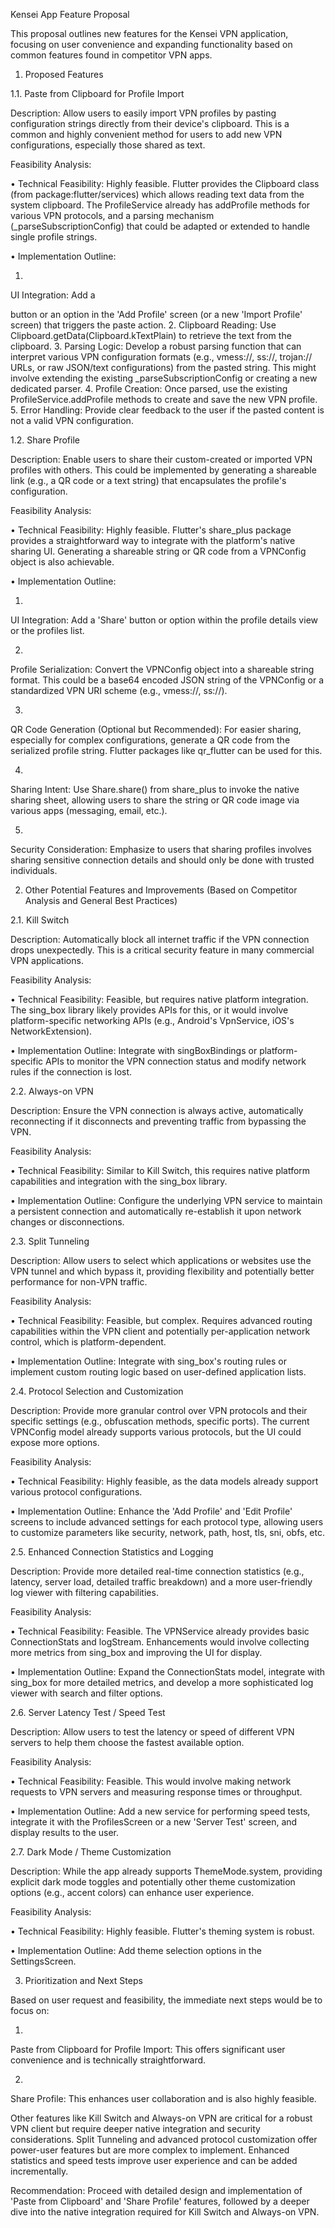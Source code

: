 Kensei App Feature Proposal

This proposal outlines new features for the Kensei VPN application, focusing on user convenience and expanding functionality based on common features found in competitor VPN apps.

1. Proposed Features

1.1. Paste from Clipboard for Profile Import

Description: Allow users to easily import VPN profiles by pasting configuration strings directly from their device's clipboard. This is a common and highly convenient method for users to add new VPN configurations, especially those shared as text.

Feasibility Analysis:

•
Technical Feasibility: Highly feasible. Flutter provides the Clipboard class (from package:flutter/services) which allows reading text data from the system clipboard. The ProfileService already has addProfile methods for various VPN protocols, and a parsing mechanism (_parseSubscriptionConfig) that could be adapted or extended to handle single profile strings.

•
Implementation Outline:

1.
UI Integration: Add a



button or an option in the 'Add Profile' screen (or a new 'Import Profile' screen) that triggers the paste action.
2.  Clipboard Reading: Use Clipboard.getData(Clipboard.kTextPlain) to retrieve the text from the clipboard.
3.  Parsing Logic: Develop a robust parsing function that can interpret various VPN configuration formats (e.g., vmess://, ss://, trojan:// URLs, or raw JSON/text configurations) from the pasted string. This might involve extending the existing _parseSubscriptionConfig or creating a new dedicated parser.
4.  Profile Creation: Once parsed, use the existing ProfileService.addProfile methods to create and save the new VPN profile.
5.  Error Handling: Provide clear feedback to the user if the pasted content is not a valid VPN configuration.

1.2. Share Profile

Description: Enable users to share their custom-created or imported VPN profiles with others. This could be implemented by generating a shareable link (e.g., a QR code or a text string) that encapsulates the profile's configuration.

Feasibility Analysis:

•
Technical Feasibility: Highly feasible. Flutter's share_plus package provides a straightforward way to integrate with the platform's native sharing UI. Generating a shareable string or QR code from a VPNConfig object is also achievable.

•
Implementation Outline:

1.
UI Integration: Add a 'Share' button or option within the profile details view or the profiles list.

2.
Profile Serialization: Convert the VPNConfig object into a shareable string format. This could be a base64 encoded JSON string of the VPNConfig or a standardized VPN URI scheme (e.g., vmess://, ss://).

3.
QR Code Generation (Optional but Recommended): For easier sharing, especially for complex configurations, generate a QR code from the serialized profile string. Flutter packages like qr_flutter can be used for this.

4.
Sharing Intent: Use Share.share() from share_plus to invoke the native sharing sheet, allowing users to share the string or QR code image via various apps (messaging, email, etc.).

5.
Security Consideration: Emphasize to users that sharing profiles involves sharing sensitive connection details and should only be done with trusted individuals.



2. Other Potential Features and Improvements (Based on Competitor Analysis and General Best Practices)

2.1. Kill Switch

Description: Automatically block all internet traffic if the VPN connection drops unexpectedly. This is a critical security feature in many commercial VPN applications.

Feasibility Analysis:

•
Technical Feasibility: Feasible, but requires native platform integration. The sing_box library likely provides APIs for this, or it would involve platform-specific networking APIs (e.g., Android's VpnService, iOS's NetworkExtension).

•
Implementation Outline: Integrate with singBoxBindings or platform-specific APIs to monitor the VPN connection status and modify network rules if the connection is lost.

2.2. Always-on VPN

Description: Ensure the VPN connection is always active, automatically reconnecting if it disconnects and preventing traffic from bypassing the VPN.

Feasibility Analysis:

•
Technical Feasibility: Similar to Kill Switch, this requires native platform capabilities and integration with the sing_box library.

•
Implementation Outline: Configure the underlying VPN service to maintain a persistent connection and automatically re-establish it upon network changes or disconnections.

2.3. Split Tunneling

Description: Allow users to select which applications or websites use the VPN tunnel and which bypass it, providing flexibility and potentially better performance for non-VPN traffic.

Feasibility Analysis:

•
Technical Feasibility: Feasible, but complex. Requires advanced routing capabilities within the VPN client and potentially per-application network control, which is platform-dependent.

•
Implementation Outline: Integrate with sing_box's routing rules or implement custom routing logic based on user-defined application lists.

2.4. Protocol Selection and Customization

Description: Provide more granular control over VPN protocols and their specific settings (e.g., obfuscation methods, specific ports). The current VPNConfig model already supports various protocols, but the UI could expose more options.

Feasibility Analysis:

•
Technical Feasibility: Highly feasible, as the data models already support various protocol configurations.

•
Implementation Outline: Enhance the 'Add Profile' and 'Edit Profile' screens to include advanced settings for each protocol type, allowing users to customize parameters like security, network, path, host, tls, sni, obfs, etc.

2.5. Enhanced Connection Statistics and Logging

Description: Provide more detailed real-time connection statistics (e.g., latency, server load, detailed traffic breakdown) and a more user-friendly log viewer with filtering capabilities.

Feasibility Analysis:

•
Technical Feasibility: Feasible. The VPNService already provides basic ConnectionStats and logStream. Enhancements would involve collecting more metrics from sing_box and improving the UI for display.

•
Implementation Outline: Expand the ConnectionStats model, integrate with sing_box for more detailed metrics, and develop a more sophisticated log viewer with search and filter options.

2.6. Server Latency Test / Speed Test

Description: Allow users to test the latency or speed of different VPN servers to help them choose the fastest available option.

Feasibility Analysis:

•
Technical Feasibility: Feasible. This would involve making network requests to VPN servers and measuring response times or throughput.

•
Implementation Outline: Add a new service for performing speed tests, integrate it with the ProfilesScreen or a new 'Server Test' screen, and display results to the user.

2.7. Dark Mode / Theme Customization

Description: While the app already supports ThemeMode.system, providing explicit dark mode toggles and potentially other theme customization options (e.g., accent colors) can enhance user experience.

Feasibility Analysis:

•
Technical Feasibility: Highly feasible. Flutter's theming system is robust.

•
Implementation Outline: Add theme selection options in the SettingsScreen.

3. Prioritization and Next Steps

Based on user request and feasibility, the immediate next steps would be to focus on:

1.
Paste from Clipboard for Profile Import: This offers significant user convenience and is technically straightforward.

2.
Share Profile: This enhances user collaboration and is also highly feasible.

Other features like Kill Switch and Always-on VPN are critical for a robust VPN client but require deeper native integration and security considerations. Split Tunneling and advanced protocol customization offer power-user features but are more complex to implement. Enhanced statistics and speed tests improve user experience and can be added incrementally.

Recommendation: Proceed with detailed design and implementation of 'Paste from Clipboard' and 'Share Profile' features, followed by a deeper dive into the native integration required for Kill Switch and Always-on VPN.

